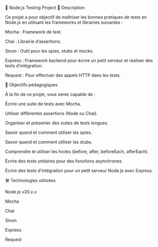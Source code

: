 📌 Node.js Testing Project
📖 Description

Ce projet a pour objectif de maîtriser les bonnes pratiques de tests en Node.js en utilisant les frameworks et librairies suivantes :

Mocha : Framework de test.

Chai : Librairie d’assertions.

Sinon : Outil pour les spies, stubs et mocks.

Express : Framework backend pour écrire un petit serveur et réaliser des tests d’intégration.

Request : Pour effectuer des appels HTTP dans les tests.

🎯 Objectifs pédagogiques

À la fin de ce projet, vous serez capable de :

Écrire une suite de tests avec Mocha.

Utiliser différentes assertions (Node ou Chai).

Organiser et présenter des suites de tests longues.

Savoir quand et comment utiliser les spies.

Savoir quand et comment utiliser les stubs.

Comprendre et utiliser les hooks (before, after, beforeEach, afterEach).

Écrire des tests unitaires pour des fonctions asynchrones.

Écrire des tests d’intégration pour un petit serveur Node.js avec Express.

🛠️ Technologies utilisées

Node.js v20.x.x

Mocha

Chai

Sinon

Express

Request